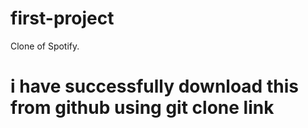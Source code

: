 # first-project
Clone of Spotify.
# i have successfully download this from github using git clone link